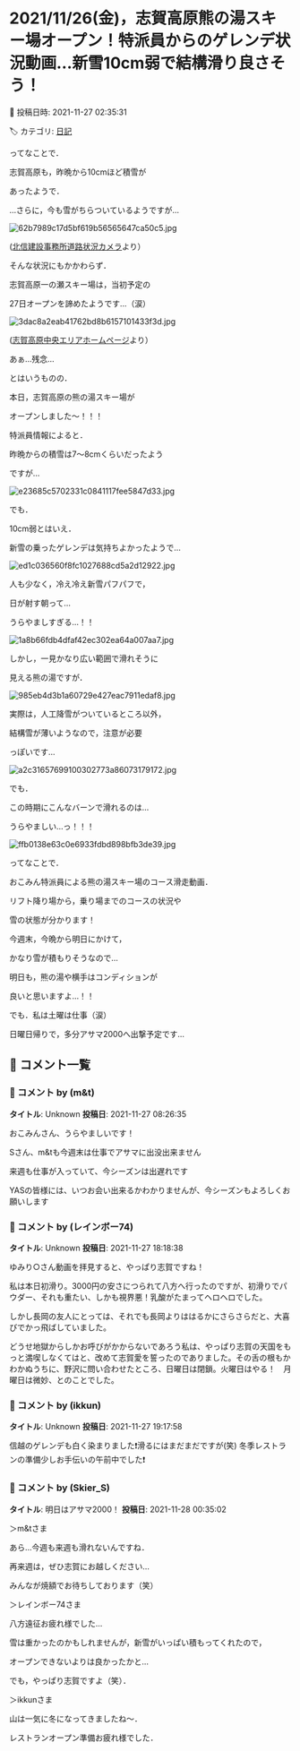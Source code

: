 # 2021/11/26(金)，志賀高原熊の湯スキー場オープン！特派員からのゲレンデ状況動画…新雪10cm弱で結構滑り良さそう！

📅 投稿日時: 2021-11-27 02:35:31

🏷️ カテゴリ: [日記](cc4b5682fb7b8b144980957a978653fb0.md)

ってなことで．


志賀高原も，昨晩から10cmほど積雪が


あったようで．





…さらに，今も雪がちらついているようですが…







![62b7989c17d5bf619b56565647ca50c5.jpg](images/62b7989c17d5bf619b56565647ca50c5.jpg)




([北信建設事務所道路状況カメラ](http://hokushin.pref-nagano-roadcamera.jp/)より）





そんな状況にもかかわらず．


志賀高原一の瀬スキー場は，当初予定の


27日オープンを諦めたようです…（涙）







![3dac8a2eab41762bd8b6157101433f3d.jpg](images/3dac8a2eab41762bd8b6157101433f3d.jpg)




([志賀高原中央エリアホームページ](http://shigakogen.co.jp/archives/13040)より）





あぁ…残念…





とはいうものの．


本日，志賀高原の熊の湯スキー場が


オープンしました～！！！





特派員情報によると．


昨晩からの積雪は7～8cmくらいだったよう


ですが…




![e23685c5702331c0841117fee5847d33.jpg](images/e23685c5702331c0841117fee5847d33.jpg)







でも．


10cm弱とはいえ．


新雪の乗ったゲレンデは気持ちよかったようで…




![ed1c036560f8fc1027688cd5a2d12922.jpg](images/ed1c036560f8fc1027688cd5a2d12922.jpg)







人も少なく，冷え冷え新雪パフパフで，


日が射す朝って…


うらやましすぎる…！！




![1a8b66fdb4dfaf42ec302ea64a007aa7.jpg](images/1a8b66fdb4dfaf42ec302ea64a007aa7.jpg)




しかし，一見かなり広い範囲で滑れそうに


見える熊の湯ですが．




![985eb4d3b1a60729e427eac7911edaf8.jpg](images/985eb4d3b1a60729e427eac7911edaf8.jpg)




実際は，人工降雪がついているところ以外，


結構雪が薄いようなので，注意が必要


っぽいです…




![a2c31657699100302773a86073179172.jpg](images/a2c31657699100302773a86073179172.jpg)




でも．


この時期にこんなバーンで滑れるのは…


うらやましい…っ！！！




![ffb0138e63c0e6933fdbd898bfb3de39.jpg](images/ffb0138e63c0e6933fdbd898bfb3de39.jpg)







ってなことで．


おこみん特派員による熊の湯スキー場のコース滑走動画．


リフト降り場から，乗り場までのコースの状況や


雪の状態が分かります！











今週末，今晩から明日にかけて，


かなり雪が積もりそうなので…


明日も，熊の湯や横手はコンディションが


良いと思いますよ…！！





でも．私は土曜は仕事（涙）


日曜日帰りで，多分アサマ2000へ出撃予定です…

## 💬 コメント一覧

### 💬 コメント by (m&t)
**タイトル**: Unknown
**投稿日**: 2021-11-27 08:26:35

おこみんさん、うらやましいです！

Sさん、m&tも今週末は仕事でアサマに出没出来ません

来週も仕事が入っていて、今シーズンは出遅れです

YASの皆様には、いつお会い出来るかわかりませんが、今シーズンもよろしくお願いします

### 💬 コメント by (レインボー74)
**タイトル**: Unknown
**投稿日**: 2021-11-27 18:18:38

ゆみり○さん動画を拝見すると、やっぱり志賀ですね！

私は本日初滑り。3000円の安さにつられて八方へ行ったのですが、初滑りでパウダー、それも重たい、しかも視界悪！乳酸がたまってヘロヘロでした。

しかし長岡の友人にとっては、それでも長岡よりははるかにさらさらだと、大喜びでかっ飛ばしていました。

どうせ地獄からしかお呼びがかからないであろう私は、やっぱり志賀の天国をもっと満喫しなくてはと、改めて志賀愛を誓ったのでありました。その舌の根もかわかぬうちに、野沢に問い合わせたところ、日曜日は閉鎖。火曜日はやる！　月曜日は微妙、とのことでした。

### 💬 コメント by (ikkun)
**タイトル**: Unknown
**投稿日**: 2021-11-27 19:17:58

信越のゲレンデも白く染まりました❗滑るにはまだまだですが(笑)  冬季レストランの準備少しお手伝いの午前中でした❗

### 💬 コメント by (Skier_S)
**タイトル**: 明日はアサマ2000！
**投稿日**: 2021-11-28 00:35:02

＞m&tさま

あら…今週も来週も滑れないんですね．

再来週は，ぜひ志賀にお越しください…

みんなが焼額でお待ちしております（笑）



＞レインボー74さま

八方遠征お疲れ様でした…

雪は重かったのかもしれませんが，新雪がいっぱい積もってくれたので，

オープンできないよりは良かったかと…

でも，やっぱり志賀ですよ（笑）．



＞ikkunさま

山は一気に冬になってきましたね～．

レストランオープン準備お疲れ様でした．

